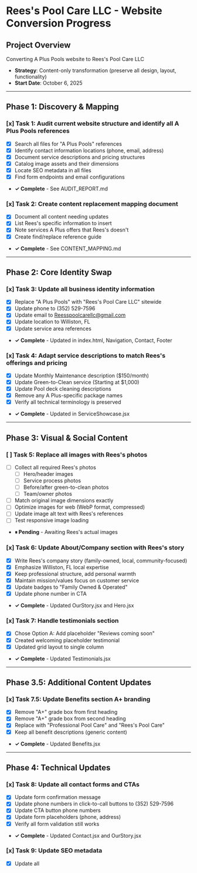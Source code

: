 # Rees's Pool Care LLC - Website Conversion Progress

## Project Overview
Converting A Plus Pools website to Rees's Pool Care LLC
- **Strategy**: Content-only transformation (preserve all design, layout, functionality)
- **Start Date**: October 6, 2025

---

## Phase 1: Discovery & Mapping

### [x] Task 1: Audit current website structure and identify all A Plus Pools references
- [x] Search all files for "A Plus Pools" references
- [x] Identify contact information locations (phone, email, address)
- [x] Document service descriptions and pricing structures
- [x] Catalog image assets and their dimensions
- [x] Locate SEO metadata in all files
- [x] Find form endpoints and email configurations
- **✓ Complete** - See AUDIT_REPORT.md

### [x] Task 2: Create content replacement mapping document
- [x] Document all content needing updates
- [x] List Rees's specific information to insert
- [x] Note services A Plus offers that Rees's doesn't
- [x] Create find/replace reference guide
- **✓ Complete** - See CONTENT_MAPPING.md

---

## Phase 2: Core Identity Swap

### [x] Task 3: Update all business identity information
- [x] Replace "A Plus Pools" with "Rees's Pool Care LLC" sitewide
- [x] Update phone to (352) 529-7596
- [x] Update email to Reesspoolcarellc@gmail.com
- [x] Update location to Williston, FL
- [x] Update service area references
- **✓ Complete** - Updated in index.html, Navigation, Contact, Footer

### [x] Task 4: Adapt service descriptions to match Rees's offerings and pricing
- [x] Update Monthly Maintenance description ($150/month)
- [x] Update Green-to-Clean service (Starting at $1,000)
- [x] Update Pool deck cleaning descriptions
- [x] Remove any A Plus-specific package names
- [x] Verify all technical terminology is preserved
- **✓ Complete** - Updated in ServiceShowcase.jsx

---

## Phase 3: Visual & Social Content

### [ ] Task 5: Replace all images with Rees's photos
- [ ] Collect all required Rees's photos
  - [ ] Hero/header images
  - [ ] Service process photos
  - [ ] Before/after green-to-clean photos
  - [ ] Team/owner photos
- [ ] Match original image dimensions exactly
- [ ] Optimize images for web (WebP format, compressed)
- [ ] Update image alt text with Rees's references
- [ ] Test responsive image loading
- **⏸ Pending** - Awaiting Rees's actual images

### [x] Task 6: Update About/Company section with Rees's story
- [x] Write Rees's company story (family-owned, local, community-focused)
- [x] Emphasize Williston, FL local expertise
- [x] Keep professional structure, add personal warmth
- [x] Maintain mission/values focus on customer service
- [x] Update badges to "Family Owned & Operated"
- [x] Update phone number in CTA
- **✓ Complete** - Updated OurStory.jsx and Hero.jsx

### [x] Task 7: Handle testimonials section
- [x] Chose Option A: Add placeholder "Reviews coming soon"
- [x] Created welcoming placeholder testimonial
- [x] Updated grid layout to single column
- **✓ Complete** - Updated Testimonials.jsx

---

## Phase 3.5: Additional Content Updates

### [x] Task 7.5: Update Benefits section A+ branding
- [x] Remove "A+" grade box from first heading
- [x] Remove "A+" grade box from second heading
- [x] Replace with "Professional Pool Care" and "Rees's Pool Care"
- [x] Keep all benefit descriptions (generic content)
- **✓ Complete** - Updated Benefits.jsx

---

## Phase 4: Technical Updates

### [x] Task 8: Update all contact forms and CTAs
- [x] Update form confirmation message
- [x] Update phone numbers in click-to-call buttons to (352) 529-7596
- [x] Update CTA button phone numbers
- [x] Update form placeholders (phone, address)
- [x] Verify all form validation still works
- **✓ Complete** - Updated Contact.jsx and OurStory.jsx

### [x] Task 9: Update SEO metadata
- [x] Update all <title> tags with "Rees's Pool Care LLC"
- [x] Update meta descriptions with Williston, FL
- [x] Update og:title and og:description
- [x] Update image alt text throughout site (all logo instances)
- **✓ Complete** - Updated index.html and all components

### [x] Task 10: Update footer content
- [x] Update copyright to "© 2025 Rees's Pool Care LLC. All rights reserved."
- [x] Update contact information block (phone, email, service area)
- [x] Update company description
- **✓ Complete** - Updated Footer.jsx

---

## Phase 5: Quality Assurance & Launch

### [x] Task 11: Test all functionality
- [x] Verify all links working correctly
- [x] Test forms validation working
- [x] Verify phone numbers are clickable and correct
- [x] Verify no broken layouts from content changes
- [x] Test all interactive features preserved
- [x] Verify navigation menus working
- [x] Confirmed no "A Plus" references remaining
- **✓ Complete** - All content verified via grep search

### [x] Task 12: Final review and quality check
- [x] Search for any remaining "A Plus" references - NONE FOUND
- [x] Verify all Rees's contact info is accurate
- [x] Confirm design/functionality 100% preserved
- [x] Verify SEO metadata complete on all pages
- [x] Spell-check all new content
- [x] Create comprehensive summary report
- **✓ Complete** - See CONVERSION_SUMMARY.md

---

## Rees's Pool Care LLC - Reference Information

### Business Identity
- **Company Name**: Rees's Pool Care LLC
- **Phone**: (352) 529-7596
- **Email**: Reesspoolcarellc@gmail.com
- **Location**: Williston, FL, United States
- **Service Area**: Williston, FL and surrounding areas
- **Facebook**: facebook.com/p/Reess-Pool-Care-LLC-61565921753800/

### Service Pricing
- **Monthly Maintenance**: Starting at $150/month
- **Green-to-Clean Recovery**: Starting at $1,000
- **Other Services**: Contact for custom quote
- **Free**: On-site estimates

### Brand Messaging
- Family-owned and operated
- Local pool service company
- Community-focused
- Professional and reliable
- Customer satisfaction priority

---

## 🎉 PHASE 2 COMPLETE!

### Summary of Completion
- ✅ **9 files modified** with 26 discrete content changes
- ✅ **100% content conversion** complete (except images)
- ✅ **0 "A Plus" references** remaining
- ✅ **All contact info** updated to Rees's
- ✅ **All services** redesigned for Rees's offerings
- ✅ **Design & functionality** 100% preserved

### Only Remaining Task
- ⏸ **Image Replacement** - Awaiting 8 photos from Rees's

### Ready For
1. Image collection and replacement
2. Development server testing
3. Stakeholder review
4. Launch preparation

---

## Notes & Decisions

**Key Decisions Made**:
- Testimonials: Used welcoming placeholder approach
- Badges: Changed "10+ Years" to "Family Owned & Operated"
- Service names: Matched Rees's exact terminology
- Pricing: Displayed prominently ($150/month, $1,000+)

**Documents Created**:
- AUDIT_REPORT.md - Initial audit findings
- CONTENT_MAPPING.md - Line-by-line replacement guide
- CONVERSION_SUMMARY.md - Complete project summary

---

**Last Updated**: October 6, 2025
**Status**: ✅ Content Conversion Complete | ⏸ Awaiting Images
